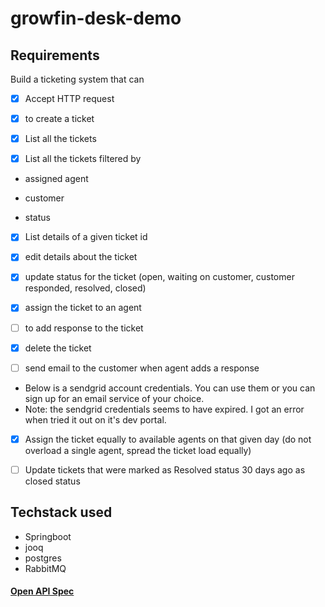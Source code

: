# growfin-desk-demo
## Requirements
 Build a ticketing system that can 
- [x] Accept HTTP request 

- [x] to create a ticket 

- [x] List all the tickets 

- [x] List all the tickets filtered by 

 -  assigned agent 
 
 -  customer 
 
 -  status 
 
- [x] List details of a given ticket id 

- [x] edit details about the ticket 

- [x] update status for the ticket (open, waiting on customer, customer responded, resolved, closed) 

- [x] assign the ticket to an agent 

- [ ] to add response to the ticket 

- [x] delete the ticket 

- [ ] send email to the customer when agent adds a response 

 -  Below is a sendgrid account credentials. You can use them or you can sign up for an email service of your choice. 
 -  Note: the sendgrid credentials seems to have expired. I got an error when tried it out on it's dev portal.

- [x] Assign the ticket equally to available agents on that given day (do not overload a single agent, spread the ticket load equally) 

- [ ] Update tickets that were marked as Resolved status 30 days ago as closed status 



## Techstack used
 - Springboot
  - jooq
 - postgres
 - RabbitMQ

 #### [Open API Spec](api-spec.yaml)


